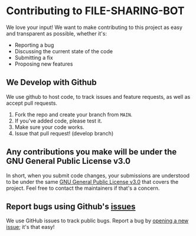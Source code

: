 # Contributing to FILE-SHARING-BOT
We love your input! We want to make contributing to this project as easy and transparent as possible, whether it's:

- Reporting a bug
- Discussing the current state of the code
- Submitting a fix
- Proposing new features

## We Develop with Github
We use github to host code, to track issues and feature requests, as well as accept pull requests.

1. Fork the repo and create your branch from `MAIN`.
2. If you've added code, please test it.
3. Make sure your code works.
4. Issue that pull request! (develop branch)

## Any contributions you make will be under the GNU General Public License v3.0
In short, when you submit code changes, your submissions are understood to be under the same [GNU General Public License v3.0](https://github.com/LazyDeveloperr/Simple_fileStore_BOT/blob/main/LICENSE) that covers the project. Feel free to contact the maintainers if that's a concern.

## Report bugs using Github's [issues](https://github.com/LazyDeveloperr/Simple_fileStore_BOT/issues)
We use GitHub issues to track public bugs. Report a bug by [opening a new issue](https://github.com/LazyDeveloperr/Simple_fileStore_BOT/issues); it's that easy!

